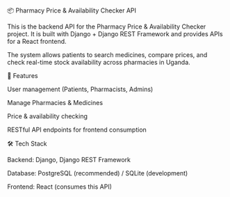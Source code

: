 📦 Pharmacy Price & Availability Checker API

This is the backend API for the Pharmacy Price & Availability Checker project.
It is built with Django + Django REST Framework and provides APIs for a React frontend.

The system allows patients to search medicines, compare prices, and check real-time stock availability across pharmacies in Uganda.

🚀 Features

User management (Patients, Pharmacists, Admins)

Manage Pharmacies & Medicines

Price & availability checking

RESTful API endpoints for frontend consumption

🛠️ Tech Stack

Backend: Django, Django REST Framework

Database: PostgreSQL (recommended) / SQLite (development)

Frontend: React (consumes this API)